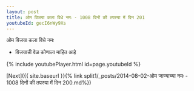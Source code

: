 ```yaml
---
layout: post
title: ओम विजया कला विधे नमः - 1008 दिनों की तपस्या में दिन 201
youtubeId: gecI6nWy9Xs
---
```

 
 
 ओम विजया कला विधे नमः  
 
 -  विजयाची वेळ कोणाला माहित आहे 
 
  
 
  
 
 
 
 
 
 


{% include youtubePlayer.html id=page.youtubeId %}
 
[Next]({{ site.baseurl }}{% link  split1/_posts/2014-08-02-ओम जाण्याच्या नमः - 1008 दिनों की तपस्या में दिन 200.md%})
 
